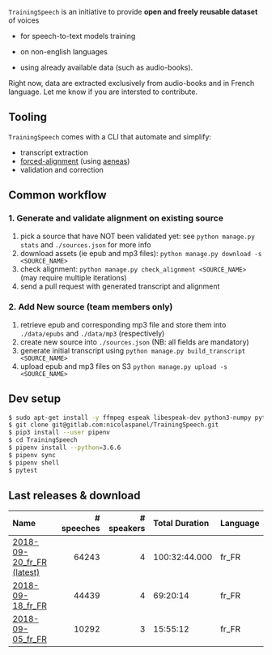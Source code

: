`TrainingSpeech` is an initiative to provide **open and freely reusable dataset** of voices 

 - for speech-to-text models training

 - on non-english languages 

 - using already available data (such as audio-books).
 

Right now, data are extracted exclusively from audio-books and in French language. Let me know if you are intersted to contribute.



## Tooling

`TrainingSpeech`  comes with a CLI that automate and simplify:
 - transcript extraction
 - [forced-alignment](https://github.com/pettarin/forced-alignment-tools#definition-of-forced-alignment) (using [aeneas](https://github.com/readbeyond/aeneas))
 - validation and correction



## Common workflow

### 1. Generate and validate alignment on existing source

1. pick a source that have NOT been validated yet: see `python manage.py stats` and `./sources.json` for more info
2. download assets (ie epub and mp3 files): `python manage.py download -s <SOURCE_NAME>`
3. check alignment: `python manage.py check_alignment <SOURCE_NAME>` (may require multiple iterations)
4. send a pull request with generated transcript and alignment

### 2. Add New source (team members only)

1. retrieve epub and corresponding mp3 file and store them into `./data/epubs` and `./data/mp3` (respectively)
2. create new source into `./sources.json` (NB: all fields are mandatory)
3. generate initial transcript using `python manage.py build_transcript <SOURCE_NAME>`
4. upload epub and mp3 files on S3 `python manage.py upload -s <SOURCE_NAME>` 


## Dev setup 

```sh
$ sudo apt-get install -y ffmpeg espeak libespeak-dev python3-numpy python-numpy libncurses-dev libncursesw5-dev sox libsqlite3-dev
$ git clone git@gitlab.com:nicolaspanel/TrainingSpeech.git
$ pip3 install --user pipenv
$ cd TrainingSpeech
$ pipenv install --python=3.6.6
$ pipenv sync
$ pipenv shell
$ pytest
```


## Last releases & download

| Name                                                                                                    |   # speeches |   # speakers | Total Duration   | Language   |
|:--------------------------------------------------------------------------------------------------------|-------------:|-------------:|:-----------------|:-----------|
| [2018-09-20_fr_FR (latest)](https://s3.eu-west-3.amazonaws.com/audiocorp/releases/2018-09-20_fr_FR.zip) |        64243 |            4 | 100:32:44.000    | fr_FR      |
| [2018-09-18_fr_FR](https://s3.eu-west-3.amazonaws.com/audiocorp/releases/2018-09-18_fr_FR.zip)          |        44439 |            4 | 69:20:14         | fr_FR      |
| [2018-09-05_fr_FR](https://s3.eu-west-3.amazonaws.com/audiocorp/releases/2018-09-05_fr_FR.zip)          |        10292 |            3 | 15:55:12         | fr_FR      |
